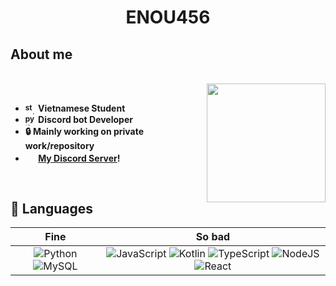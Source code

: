 <h1 align="center"><b>ENOU456</h1>

## **About me**

<div>
<br>
  
<img src="https://i.imgur.com/L1RmTtn.jpeg" width="190" align="right"/>

<br>

- <sub><img src="https://i.imgur.com/WFE3b0d.jpeg" alt="student" width="17"/></sub> Vietnamese Student
- <sub><img src="https://i.imgur.com/LXp0FH6.jpeg" alt="python" width="17"/></sub> Discord bot Developer
- 🔒 Mainly working on private work/repository
- <img style="width:17px; height:auto;" src="https://i.imgur.com/0PyW68F.png"> [My Discord Server](https://discord.gg/minhmg)!

<br>

</div>

## 📑 **Languages**

| Fine | So bad |
| :---: | :---: |
| ![Python](https://img.shields.io/badge/Python%20-%2314354C.svg?style=for-the-badge&logo=python&logoColor=white) ![MySQL](https://img.shields.io/badge/MySQL-00000F?style=for-the-badge&logo=mysql&logoColor=white) | ![JavaScript](https://img.shields.io/badge/JavaScript%20-%23F7DF1E.svg?style=for-the-badge&logo=javascript&logoColor=black) ![Kotlin](https://img.shields.io/badge/Kotlin%20-purple.svg?style=for-the-badge&logo=kotlin&logoColor=white) ![TypeScript](https://img.shields.io/badge/typescript-007ACC?style=for-the-badge&logo=typescript&logoColor=white) ![NodeJS](https://img.shields.io/badge/Node.js-43853D?style=for-the-badge&logo=node.js&logoColor=white) ![React](https://img.shields.io/badge/React-61DBFB?style=for-the-badge&logo=react&logoColor=gray)|
<br>
